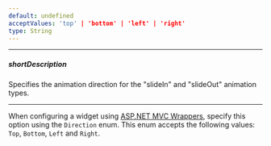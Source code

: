 ```yaml
---
default: undefined
acceptValues: 'top' | 'bottom' | 'left' | 'right'
type: String
---
```

---
##### shortDescription
Specifies the animation direction for the "slideIn" and "slideOut" animation types.

---
When configuring a widget using [ASP.NET MVC Wrappers](/concepts/35%20ASP.NET%20MVC%20Wrappers/20%20Fundamentals '/Documentation/Guide/ASP.NET_MVC_Wrappers/Fundamentals/'), specify this option using the `Direction` enum. This enum accepts the following values: `Top`, `Bottom`, `Left` and `Right`.
